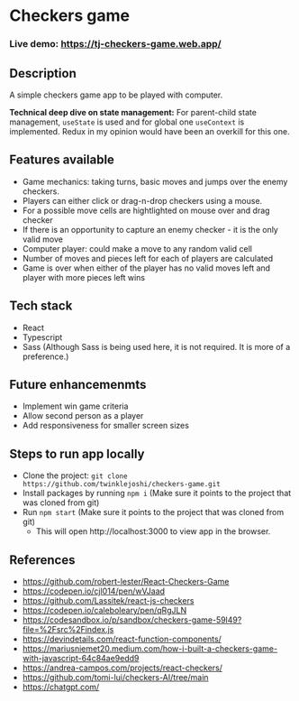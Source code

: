 # Checkers game

### Live demo: https://tj-checkers-game.web.app/

## Description

A simple checkers game app to be played with computer.

**Technical deep dive on state management:** For parent-child state management, ```useState``` is used and for global one ```useContext``` is implemented. Redux in my opinion would have been an overkill for this one.


## Features available

* Game mechanics: taking turns, basic moves and jumps over the enemy checkers.
* Players can either click or drag-n-drop checkers using a mouse.
* For a possible move cells are hightlighted on mouse over and drag checker
* If there is an opportunity to capture an enemy checker - it is the only valid move
* Computer player: could make a move to any random valid cell
* Number of moves and pieces left for each of players are calculated
* Game is over when either of the player has no valid moves left and player with more pieces left wins

## Tech stack
* React
* Typescript
* Sass (Although Sass is being used here, it is not required. It is more of a preference.)

## Future enhancemenmts
* Implement win game criteria
* Allow second person as a player
* Add responsiveness for smaller screen sizes

## Steps to run app locally
* Clone the project: `git clone https://github.com/twinklejoshi/checkers-game.git`
* Install packages by running `npm i` (Make sure it points to the project that was cloned from git)
* Run `npm start` (Make sure it points to the project that was cloned from git)
   - This will open http://localhost:3000 to view app in the browser.

## References
* https://github.com/robert-lester/React-Checkers-Game
* https://codepen.io/cjl014/pen/wVJaad
* https://github.com/Lassitek/react-js-checkers
* https://codepen.io/caleboleary/pen/qRgJLN
* https://codesandbox.io/p/sandbox/checkers-game-59l49?file=%2Fsrc%2Findex.js
* https://devindetails.com/react-function-components/
* https://mariusniemet20.medium.com/how-i-built-a-checkers-game-with-javascript-64c84ae9edd9
* https://andrea-campos.com/projects/react-checkers/
* https://github.com/tomi-lui/checkers-AI/tree/main
* https://chatgpt.com/
